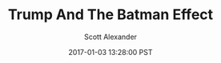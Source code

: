 ---
layout: podcast
title: "Trump And The Batman Effect"
author: Scott Alexander
description: https://slatestarcodex.com/2017/01/03/trump-and-the-batman-effect/
date: 2017-01-03 13:28:00 PST
length: 104175
duration: 26
guid: trump-and-the-batman-effect
---